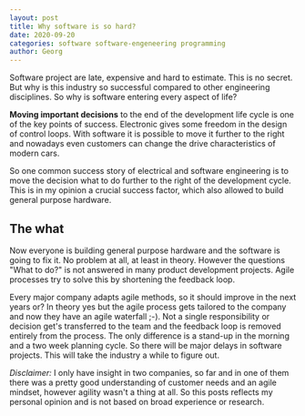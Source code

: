 ```yaml
---
layout: post
title: Why software is so hard?
date: 2020-09-20
categories: software software-engeneering programming
author: Georg
---
```


Software project are late, expensive and hard to estimate. This is no secret.
But why is this industry so successful compared to other engineering
disciplines. So why is software entering every aspect of life?

**Moving important decisions** to the end of the development life cycle is one
of the key points of success. Electronic gives some freedom in the design of
control loops. With software it is possible to move it further to the right and
nowadays even customers can change the drive characteristics of modern cars.

So one common success story of electrical and software engineering is to move
the decision what to do further to the right of the development cycle. This is
in my opinion a crucial success factor, which also allowed to build general
purpose hardware.

## The **what**

Now everyone is building general purpose hardware and the software is going to
fix it. No problem at all, at least in theory. However the questions "What to
do?" is not answered in many product development projects. Agile processes try
to solve this by shortening the feedback loop.

Every major company adapts agile methods, so it should improve in the next years
or? In theory yes but the agile process gets tailored to the company and now
they have an agile waterfall ;-). Not a single responsibility or decision get's
transferred to the team and the feedback loop is removed entirely from the
process. The only difference is a stand-up in the morning and a two week
planning cycle. So there will be major delays in software projects. This will
take the industry a while to figure out.

*Disclaimer:* I only have insight in two companies, so far and in one of them
there was a pretty good understanding of customer needs and an agile mindset,
however agility wasn't a thing at all. So this posts reflects my personal
opinion and is not based on broad experience or research.
